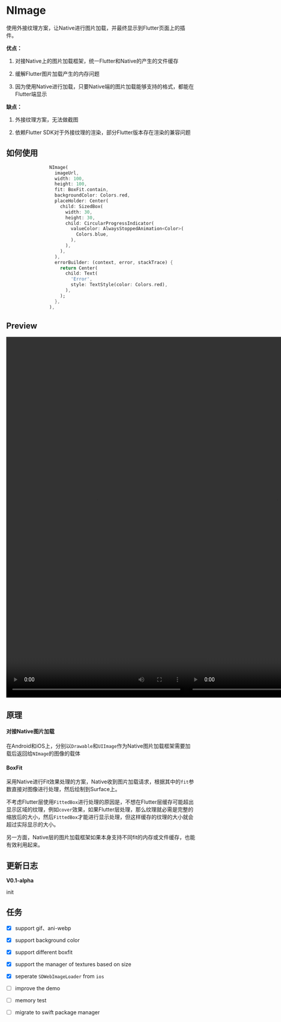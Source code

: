 # NImage

使用外接纹理方案，让Native进行图片加载，并最终显示到Flutter页面上的插件。

**优点：** 

1. 对接Native上的图片加载框架，统一Flutter和Native的产生的文件缓存

2. 缓解Flutter图片加载产生的内存问题

3. 因为使用Native进行加载，只要Native端的图片加载能够支持的格式，都能在Flutter端显示

**缺点：**

1. 外接纹理方案，无法做截图

2. 依赖Flutter SDK对于外接纹理的渲染，部分Flutter版本存在渲染的兼容问题

## 如何使用

```dart
                NImage(
                  imageUrl,
                  width: 100,
                  height: 100,
                  fit: BoxFit.contain,
                  backgroundColor: Colors.red,
                  placeHolder: Center(
                    child: SizedBox(
                      width: 30,
                      height: 30,
                      child: CircularProgressIndicator(
                        valueColor: AlwaysStoppedAnimation<Color>(
                          Colors.blue,
                        ),
                      ),
                    ),
                  ),
                  errorBuilder: (context, error, stackTrace) {
                    return Center(
                      child: Text(
                        'Error',
                        style: TextStyle(color: Colors.red),
                      ),
                    );
                  },
                ),
```

## Preview

<div style="display: flex; justify-content: space-between;">
  <video width="480" height="960" controls>
    <source src="snapshots/single.mp4" type="video/mp4">
    Your browser does not support the video tag.
  </video>
  <video width="480" height="960" controls>
    <source src="snapshots/list.mp4" type="video/mp4">
    Your browser does not support the video tag.
  </video>
</div>

## 原理

#### 对接Native图片加载

在Android和iOS上，分别以`Drawable`和`UIImage`作为Native图片加载框架需要加载后返回给`NImage`的图像的载体

#### BoxFit

采用Native进行Fit效果处理的方案，Native收到图片加载请求，根据其中的`fit`参数直接对图像进行处理，然后绘制到Surface上。

不考虑Flutter层使用`FittedBox`进行处理的原因是，不想在Flutter层缓存可能超出显示区域的纹理，例如`cover`效果，如果Flutter层处理，那么纹理就必需是完整的缩放后的大小，然后`FittedBox`才能进行显示处理，但这样缓存的纹理的大小就会超过实际显示的大小。

另一方面，Native层的图片加载框架如果本身支持不同fit的内存或文件缓存，也能有效利用起来。

## 更新日志

**V0.1-alpha**

init

## 任务

- [x] support gif、ani-webp

- [x] support background color

- [x] support different boxfit

- [x] support the manager of textures based on size

- [x] seperate `SDWebImageLoader` from `ios`

- [ ] improve the demo

- [ ] memory test

- [ ] migrate to swift package manager
